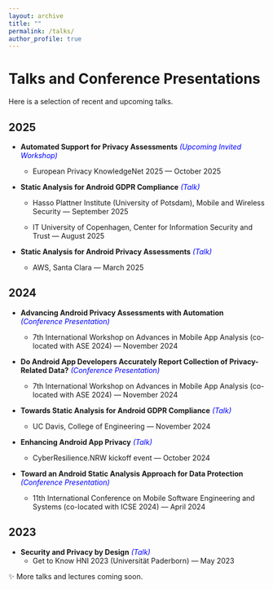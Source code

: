 ```yaml
---
layout: archive
title: ""
permalink: /talks/
author_profile: true
---
```

**Talks and Conference Presentations**
=====

Here is a selection of recent and upcoming talks.  


## 2025

- **Automated Support for Privacy Assessments** <span style="color:blue;">*(Upcoming Invited Workshop)*</span>
  - European Privacy KnowledgeNet 2025 — October 2025  

- **Static Analysis for Android GDPR Compliance**  <span style="color:blue;">*(Talk)*</span>
  - Hasso Plattner Institute (University of Potsdam), Mobile and Wireless Security — September 2025  
  
  - IT University of Copenhagen, Center for Information Security and Trust — August 2025

- **Static Analysis for Android Privacy Assessments** <span style="color:blue;">*(Talk)*</span>
  - AWS, Santa Clara — March 2025  


## 2024

- **Advancing Android Privacy Assessments with Automation** <span style="color:blue;">*(Conference Presentation)*</span>
  - 7th International Workshop on Advances in Mobile App Analysis (co-located with ASE 2024) — November 2024

- **Do Android App Developers Accurately Report Collection of Privacy-Related Data?** <span style="color:blue;">*(Conference Presentation)*</span>
  - 7th International Workshop on Advances in Mobile App Analysis (co-located with ASE 2024) — November 2024

- **Towards Static Analysis for Android GDPR Compliance** <span style="color:blue;">*(Talk)*</span>
  - UC Davis, College of Engineering — November 2024

- **Enhancing Android App Privacy** <span style="color:blue;">*(Talk)*</span>
  - CyberResilience.NRW kickoff event — October 2024

- **Toward an Android Static Analysis Approach for Data Protection** <span style="color:blue;">*(Conference Presentation)*</span>
  - 11th International Conference on Mobile Software Engineering and Systems (co-located with ICSE 2024) — April 2024

## 2023

- **Security and Privacy by Design** <span style="color:blue;">*(Talk)*</span>
  - Get to Know HNI 2023 (Universität Paderborn) — May 2023 

✨ More talks and lectures coming soon.
